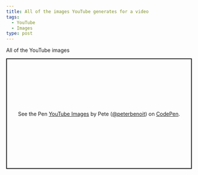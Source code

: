 ```yaml
---
title: All of the images YouTube generates for a video
tags:
  - YouTube
  - Images
type: post
---
```


All of the YouTube images

<p class="codepen" data-height="300" data-theme-id="22720" data-default-tab="html,result" data-user="peterbenoit" data-slug-hash="QWbdMjZ" style="height: 300px; box-sizing: border-box; display: flex; align-items: center; justify-content: center; border: 2px solid; margin: 1em 0; padding: 1em;" data-pen-title="YouTube Images">
  <span>See the Pen <a href="https://codepen.io/peterbenoit/pen/QWbdMjZ">
  YouTube Images</a> by Pete (<a href="https://codepen.io/peterbenoit">@peterbenoit</a>)
  on <a href="https://codepen.io">CodePen</a>.</span>
</p>
<script async src="https://static.codepen.io/assets/embed/ei.js"></script>